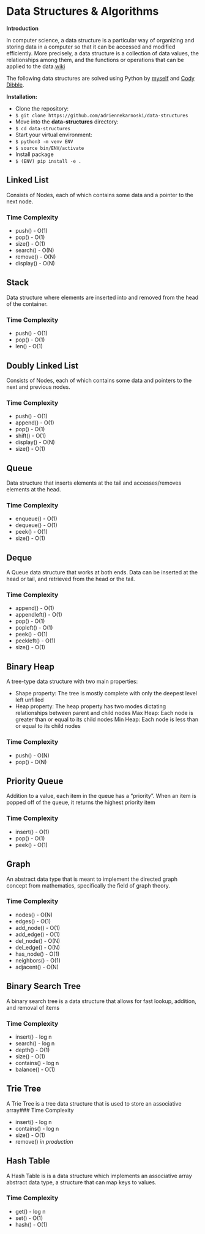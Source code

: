 # Data Structures & Algorithms

**Introduction**

In computer science, a data structure is a particular way of organizing 
and storing data in a computer so that it can be accessed and modified 
efficiently. More precisely, a data structure is a collection of data values, 
the relationships among them, and the functions or operations that can be applied 
to the data.[wiki](https://en.wikipedia.org/wiki/Data_structure)

The following data structures are solved using Python by [myself](https://github.com/adriennekarnoski) 
and [Cody Dibble](https://github.com/hcodydibble).

**Installation:**
- Clone the repository:
- `$ git clone https://github.com/adriennekarnoski/data-structures`
- Move into the **data-structures** directory:
- `$ cd data-structures`
- Start your virtual environment:
- `$ python3 -m venv ENV`
- `$ source bin/ENV/activate`
- Install package
- `$ (ENV) pip install -e .`


## Linked List
Consists of Nodes, each of which contains some data and a pointer to the next node.
### Time Complexity
* push() - O(1)
* pop() - O(1)
* size() - O(1)
* search() - O(N)
* remove() - O(N)
* display() - O(N)


## Stack
Data structure where elements are inserted into and removed from the head of the container.
### Time Complexity
* push() - O(1)
* pop() - O(1)
* len() - O(1)


## Doubly Linked List
Consists of Nodes, each of which contains some data and pointers to the next and previous nodes.
### Time Complexity
* push() - O(1)
* append() - O(1)
* pop() - O(1)
* shift() - O(1)
* display() - O(N)
* size() - O(1)



## Queue
Data structure that inserts elements at the tail and accesses/removes elements at the head.
### Time Complexity
* enqueue() - O(1)
* dequeue() - O(1)
* peek() - O(1)
* size() - O(1)



## Deque
A Queue data structure that works at both ends.
Data can be inserted at the head or tail, and retrieved from the head or the tail.
### Time Complexity
* append() - O(1)
* appendleft() - O(1)
* pop() - O(1)
* popleft() - O(1)
* peek() - O(1)
* peekleft() - O(1)
* size() - O(1)


## Binary Heap
A tree-type data structure with two main properties:
- Shape property: The tree is mostly complete with only the deepest level left unfilled
- Heap property: The heap property has two modes dictating relationships between parent and child nodes
    Max Heap: Each node is greater than or equal to its child nodes
    Min Heap: Each node is less than or equal to its child nodes

### Time Complexity
* push() - O(N)
* pop() - O(N)


## Priority Queue
Addition to a value, each item in the queue has a “priority”.
When an item is popped off of the queue, it returns the highest priority item
### Time Complexity
* insert() - O(1)
* pop() - O(1)
* peek() - O(1)

## Graph
An abstract data type that is meant to implement the directed graph concept from mathematics, specifically the field of graph theory.
### Time Complexity
* nodes() - O(N)
* edges() - O(1)
* add_node() - O(1)
* add_edge() - O(1)
* del_node() - O(N)
* del_edge() - O(N)
* has_node() - O(1)
* neighbors() - O(1)
* adjacent() - O(N)


## Binary Search Tree
A binary search tree is a data structure that allows for fast lookup, addition, and removal of items
### Time Complexity
* insert() - log n
* search() - log n
* depth() - O(1)
* size() - O(1)
* contains() - log n
* balance() - O(1)


## Trie Tree
A Trie Tree is a tree data structure that is used to store an associative array### Time Complexity
* insert() - log n
* contains() - log n
* size() - O(1)
* remove() *in production*


## Hash Table
A Hash Table is is a data structure which implements an associative array abstract data type, a structure that can map keys to values. 
### Time Complexity
* get() - log n
* set() - O(1)
* hash() - O(1)

